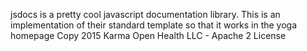 jsdocs is a pretty cool javascript documentation library.
This is an implementation of their standard template so that it works in the yoga homepage
Copy 2015 Karma Open Health LLC - Apache 2 License